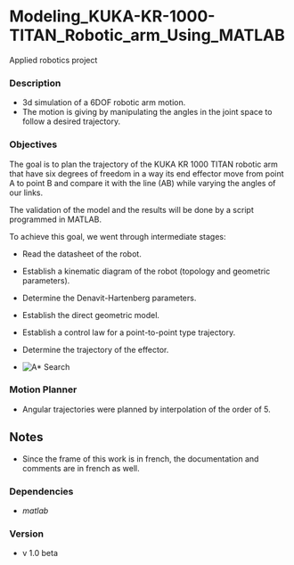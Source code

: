 # Modeling_KUKA-KR-1000-TITAN_Robotic_arm_Using_MATLAB
Applied robotics project

### Description
- 3d simulation of a 6DOF robotic arm motion.
- The motion is giving by manipulating the angles in the joint space to follow a desired trajectory.

### Objectives
The goal is to plan the trajectory of the KUKA KR 1000 TITAN robotic arm that have six degrees of freedom 
in a way its end effector move from point A to point B and compare it with the line (AB) while varying
the angles of our links.

The validation of the model and the results will be done by a script programmed in MATLAB.
    
To achieve this goal, we went through intermediate stages:

- Read the datasheet of the robot.
- Establish a kinematic diagram of the robot (topology and geometric parameters).
- Determine the Denavit-Hartenberg parameters.
- Establish the direct geometric model.
- Establish a control law for a point-to-point type trajectory.
- Determine the trajectory of the effector.
          
- ![A* Search](https://i.ibb.co/sCKmk8H/2021-11-07-16-47-53.gif)


### Motion Planner
- Angular trajectories were planned by interpolation of the order of 5.

## Notes
- Since the frame of this work is in french, the documentation and comments are in french as well.

### Dependencies
- *matlab*

### Version

- v 1.0 beta
